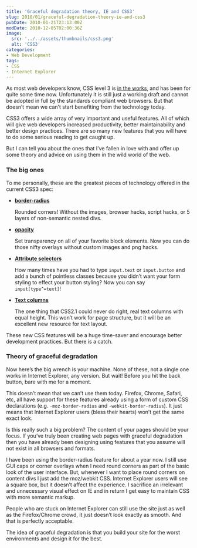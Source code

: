 ```yaml
---
title: 'Graceful degradation theory, IE and CSS3'
slug: 2010/01/graceful-degradation-theory-ie-and-css3
pubDate: 2010-01-21T23:13:00Z
modDate: 2010-12-05T02:00:36Z
image:
  src: '../../assets/thumbnails/css3.png'
  alt: 'CSS3'
categories:
- Web Development
tags:
- CSS
- Internet Explorer
---
```


As most web developers know, CSS level 3 is [in the works](http://www.w3.org/Style/CSS/current-work), and has been for quite some time now. Unfortunately it is still just a working draft and cannot be adopted in full by the standards compliant web browsers. But that doesn’t mean we can’t start benefiting from the technology today.

CSS3 offers a wide array of very important and useful features. All of which will give web developers increased productivity, better maintainability and better design practices. There are so many new features that you will have to do some serious reading to get caught up.

But I can tell you about the ones that I’ve fallen in love with and offer up some theory and advice on using them in the wild world of the web.

### The big ones

To me personally, these are the greatest pieces of technology offered in the current CSS3 spec:

 * **[border-radius](http://www.w3.org/TR/css3-background/#the-border-radius)**

	Rounded corners! Without the images, browser hacks, script hacks, or 5 layers of non-semantic nested divs.

 * **[opacity](http://www.w3.org/TR/css3-color/#transparency)**

	Set transparency on all of your favorite block elements. Now you can do those nifty overlays without custom images and png hacks.

 * **[Attribute selectors](http://www.w3.org/TR/css3-selectors/#attribute-selectors)**

	How many times have you had to type `input.text` or `input.button` and add a bunch of pointless classes because you didn’t want your form styling to effect your button styling? Now you can say `input[type^=text]`!

 * **[Text columns](http://www.w3.org/TR/css3-multicol/)**

	The one thing that CSS2.1 could never do right, real text columns with equal height. This won’t work for page structure, but it will be an excellent new resource for text layout.

These new CSS features will be a huge time-saver and encourage better development practices. But there is a catch.

### Theory of graceful degradation

Now here’s the big wrench is your machine. None of these, not a single one works in Internet Explorer, any version. But wait! Before you hit the back button, bare with me for a moment.

This doesn’t mean that we can’t use them today. Firefox, Chrome, Safari, etc, all have support for these features already using a form of custom CSS declarations (e.g. `-moz-border-radius` and `-webkit-border-radius`). It just means that Internet Explorer users (bless their hearts) won’t get the same exact look.

Is this really such a big problem? The content of your pages should be your focus. If you’ve truly been creating web pages with graceful degradation then you have already been designing using features that you assume will not exist in all browsers and formats.

I have been using the border-radius feature for about a year now. I still use GUI caps or corner overlays when I need round corners as part of the basic look of the user interface. But, whenever I want to place round corners on content divs I just add the moz/webkit CSS. Internet Explorer users will see a square box, but it doesn’t affect the experience. I sacrifice an irrelevant and unnecessary visual effect on IE and in return I get easy to maintain CSS with more semantic markup.

People who are stuck on Internet Explorer can still use the site just as well as the Firefox/Chrome crowd, it just doesn’t look exactly as smooth. And that is perfectly acceptable.

The idea of graceful degradation is that you build your site for the worst environments and design it for the best.

